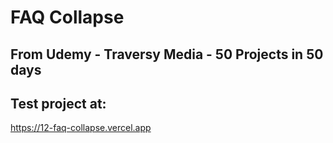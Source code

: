 # FAQ Collapse

## From Udemy - Traversy Media - 50 Projects in 50 days

## Test project at: 

https://12-faq-collapse.vercel.app